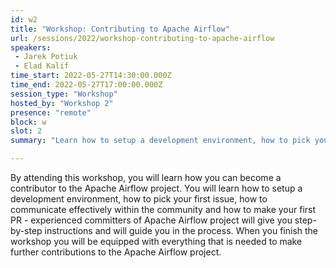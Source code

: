 ```yaml
---
id: w2
title: "Workshop: Contributing to Apache Airflow"
url: /sessions/2022/workshop-contributing-to-apache-airflow
speakers:
 - Jarek Potiuk
 - Elad Kalif
time_start: 2022-05-27T14:30:00.000Z
time_end: 2022-05-27T17:00:00.000Z
session_type: "Workshop"
hosted_by: "Workshop 2"
presence: "remote"
block: w
slot: 2
summary: "Learn how to setup a development environment, how to pick your first issue, how to communicate effectively within the community and how to make your first PR."

---
```


By attending this workshop, you will learn how you can become a contributor to the Apache Airflow project. You will learn how to setup a development environment, how to pick your first issue, how to communicate effectively within the community and how to make your first PR - experienced committers of Apache Airflow project will give you step-by-step instructions and will guide you in the process. When you finish the workshop you will be equipped with everything that is needed to make further contributions to the Apache Airflow project.
